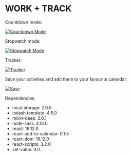 # WORK + TRACK

Countdown mode: 

<a href="http://flickr.com"><img src="https://live.staticflickr.com/65535/49158385528_2410a1f505_o.png" title="Countdown" alt="Countdown Mode"></a>

Stopwatch mode: 

<a href="http://flickr.com"><img src="https://live.staticflickr.com/65535/49158872186_de5806a303_o.png" title="Stopwatch" alt="Stopwatch Mode"></a>

Tracker: 

<a href="http://flickr.com"><img src="https://live.staticflickr.com/65535/49159096262_027049fcf6_o.png" title="Tracker" alt="Tracker"></a>

Save your activities and add them to your favourite calendar: 

<a href="http://flickr.com"><img src="https://live.staticflickr.com/65535/49159096182_a7246be724_o.png" title="Save" alt="Save"></a>


Dependencies:
  - local-storage: 2.0.0
  - lodash.template: 4.5.0
  - mixin-deep: 2.0.1
  - node-sass: 4.13.0
  - react: 16.12.0
  - react-add-to-calendar: 0.1.5
  - react-dom: 16.12.0
  - react-scripts: 3.2.0
  - set-value: 3.0.
  
